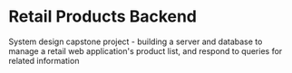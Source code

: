 # Retail Products Backend
System design capstone project - building a server and database to manage a retail web application's product list, and respond to queries for related information
